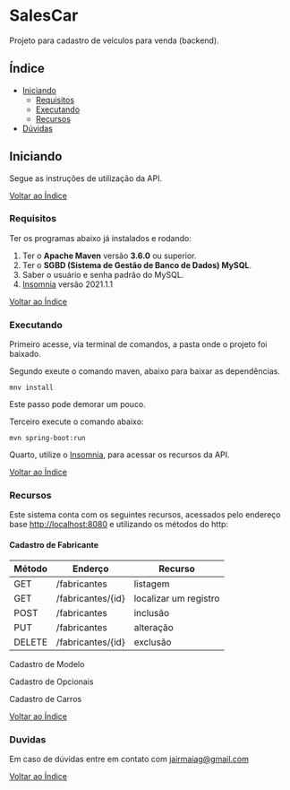 # SalesCar

Projeto para cadastro de veículos para venda (backend).

## Índice

- [Iniciando](#iniciando)
  - [Requisitos](#requisitos)
  - [Executando](#executando)
  - [Recursos](#recursos)
- [Dúvidas](#duvidas)

## Iniciando

Segue as instruções de utilização da API.

[Voltar ao Índice](#salescar)

### Requisitos
Ter os programas abaixo já instalados e rodando:
 
1. Ter o **Apache Maven** versão **3.6.0** ou superior.
2. Ter o **SGBD (Sistema de Gestão de Banco de Dados) MySQL**.
3. Saber o usuário e senha padrão do MySQL.
4. [Insomnia](https://insomnia.rest/) versão 2021.1.1

[Voltar ao Índice](#salescar)

### Executando

Primeiro acesse, via terminal de comandos, a pasta onde o projeto foi baixado.

Segundo exeute o comando maven, abaixo para baixar as dependências.

`mnv install`

Este passo pode demorar um pouco.

Terceiro execute o comando abaixo:

`mvn spring-boot:run`

Quarto, utilize o [Insomnia](https://insomnia.rest/), para acessar os recursos da API.

[Voltar ao Índice](#salescar)

### Recursos

Este sistema conta com os seguintes recursos, acessados pelo endereço base [http://localhost:8080](http://localhost:8080) e utilizando os métodos do http:

#### Cadastro de Fabricante


| Método | Enderço           | Recurso               |
|--------|-------------------|-----------------------|
| GET    | /fabricantes      | listagem              |
| GET    | /fabricantes/{id} | localizar um registro |
| POST   | /fabricantes      | inclusão              |
| PUT    | /fabricantes      | alteração             |
| DELETE | /fabricantes/{id} | exclusão              |
 	 	

Cadastro de Modelo

Cadastro de Opcionais

Cadastro de Carros

[Voltar ao Índice](#salescar)

### Duvidas

Em caso de dúvidas entre em contato com [jairmaiag@gmail.com](jairmaiag@gmail.com)

[Voltar ao Índice](#salescar)
